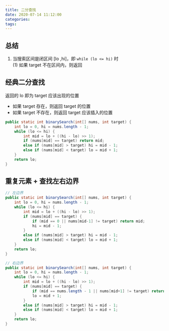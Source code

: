 ```yaml
---
title: 二分查找
date: 2020-07-14 11:12:00
categories: 
tags:
---
```

## 总结
1. 当搜索区间是闭区间 [lo ,hi]，即 `while (lo <= hi)` 时  
(1) 如果 target 不在区间内，则返回

## 经典二分查找
返回的 lo 即为 target 应该出现的位置  
- 如果 target 存在，则返回 target 的位置
- 如果 target 不存在，则返回 target 应该插入的位置

```java
public static int binarySearch(int[] nums, int target) {
    int lo = 0, hi = nums.length - 1;
    while (lo <= hi) {
        int mid = lo + ((hi - lo) >> 1);
        if (nums[mid] == target) return mid;
        else if (nums[mid] > target) hi = mid - 1;
        else if (nums[mid] < target) lo = mid + 1;
    }
    return lo;
}
```

## 重复元素 + 查找左右边界
```java
// 左边界
public static int binarySearch(int[] nums, int target) {
    int lo = 0, hi = nums.length - 1;
    while (lo <= hi) {
        int mid = lo + ((hi - lo) >> 1);
        if (nums[mid] == target) {
            if (mid == 0 || nums[mid-1] != target) return mid;
            hi = mid - 1; 
        }
        else if (nums[mid] > target) hi = mid - 1;
        else if (nums[mid] < target) lo = mid + 1;
    }
    return lo;
}

// 右边界
public static int binarySearch(int[] nums, int target) {
    int lo = 0, hi = nums.length - 1;
    while (lo <= hi) {
        int mid = lo + ((hi - lo) >> 1);
        if (nums[mid] == target) {
            if (mid == nums.length - 1 || nums[mid+1] != target) return mid;
            lo = mid + 1; 
        }
        else if (nums[mid] > target) hi = mid - 1;
        else if (nums[mid] < target) lo = mid + 1;
    }
    return lo;
}
```


